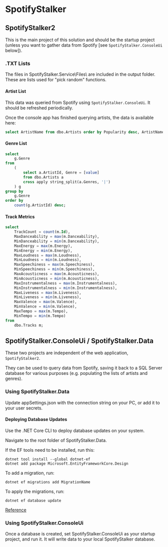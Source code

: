 # SpotifyStalker

## SpotifyStalker2

This is the main project of this solution and should be the startup project (unless you want to gather data from Spotify [see `SpotifyStalker.ConsoleUi` below]).

### .TXT Lists

The files in SpotifyStalker.Service\Files\ are included in the output folder. These are lists used for "pick random" functions.

#### Artist List

This data was queried from Spotify using `SpotifyStalker.ConsoleUi`. It should be refreshed periodically.

Once the console app has finished querying artists, the data is available here:

```sql
select ArtistName from dbo.Artists order by Popularity desc, ArtistName;
```

#### Genre List

```sql
select
    g.Genre
from	
    (
        select a.ArtistId, Genre = [value]
        from dbo.Artists a
        cross apply string_split(a.Genres, '|') 
    ) g
group by
    g.Genre
order by
    count(g.ArtistId) desc;

```

#### Track Metrics

```sql
select
    TrackCount = count(m.Id),
    MaxDanceability = max(m.Danceability),
    MinDanceability = min(m.Danceability),
    MaxEnergy = max(m.Energy),
    MinEnergy = min(m.Energy),
    MaxLoudness = max(m.Loudness),
    MinLoudness = min(m.Loudness),
    MaxSpeechiness = max(m.Speechiness),
    MinSpeechiness = min(m.Speechiness),
    MaxAcousticness = max(m.Acousticness),
    MinAcousticness = min(m.Acousticness),
    MaxInstrumentalness = max(m.Instrumentalness),
    MinInstrumentalness = min(m.Instrumentalness),
    MaxLiveness = max(m.Liveness),
    MinLiveness = min(m.Liveness),
    MaxValence = max(m.Valence),
    MinValence = min(m.Valence),
    MaxTempo = max(m.Tempo),
    MinTempo = min(m.Tempo)
from
    dbo.Tracks m;
```

## SpotifyStalker.ConsoleUi / SpotifyStalker.Data

These two projects are independent of the web application, `SpotifyStalker2`.

They can be used to query data from Spotify, saving it back to a SQL Server database for various purposes (e.g. populating the lists of artists and genres).


### Using SpotifyStalker.Data

Update appSettings.json with the connection string on your PC, or add it to your user secrets.

#### Deploying Database Updates

Use the .NET Core CLI to deploy database updates on your system.

Navigate to the root folder of SpotifyStalker.Data.

If the EF tools need to be installed, run this:

```
dotnet tool install --global dotnet-ef
dotnet add package Microsoft.EntityFrameworkCore.Design
```

To add a migration, run:

```
dotnet ef migrations add MigrationName
```

To apply the migrations, run:

```
dotnet ef database update
```

[Reference](https://docs.microsoft.com/en-us/ef/core/get-started/overview/first-app?tabs=netcore-cli)

### Using SpotifyStalker.ConsoleUi

Once a database is created, set SpotifyStalker.ConsoleUi as your startup project, and run it. It will write data to your local SpotifyStalker database.



